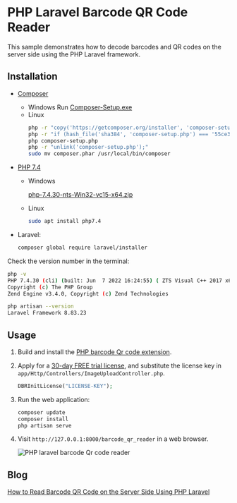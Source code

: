 # PHP Laravel Barcode QR Code Reader
This sample demonstrates how to decode barcodes and QR codes on the server side using the PHP Laravel framework.

## Installation
- [Composer](https://getcomposer.org/download/)
    - Windows
        Run [Composer-Setup.exe](https://getcomposer.org/Composer-Setup.exe)
    - Linux
        ```bash
        php -r "copy('https://getcomposer.org/installer', 'composer-setup.php');"
        php -r "if (hash_file('sha384', 'composer-setup.php') === '55ce33d7678c5a611085589f1f3ddf8b3c52d662cd01d4ba75c0ee0459970c2200a51f492d557530c71c15d8dba01eae') { echo 'Installer verified'; } else { echo 'Installer corrupt'; unlink('composer-setup.php'); } echo PHP_EOL;"
        php composer-setup.php
        php -r "unlink('composer-setup.php');"
        sudo mv composer.phar /usr/local/bin/composer
        ```
- [PHP 7.4](https://windows.php.net/download)
    - Windows
        
        [php-7.4.30-nts-Win32-vc15-x64.zip](https://windows.php.net/downloads/releases/php-7.4.30-nts-Win32-vc15-x64.zip)
    - Linux
        ```bash
        sudo apt install php7.4
        ```
- Laravel:

    ```bash
    composer global require laravel/installer
    ```

Check the version number in the terminal:

```bash
php -v
PHP 7.4.30 (cli) (built: Jun  7 2022 16:24:55) ( ZTS Visual C++ 2017 x64 )
Copyright (c) The PHP Group
Zend Engine v3.4.0, Copyright (c) Zend Technologies

php artisan --version
Laravel Framework 8.83.23
```

## Usage
1. Build and install the [PHP barcode Qr code extension](./ext/dbr).
2. Apply for a [30-day FREE trial license](https://www.dynamsoft.com/customer/license/trialLicense/?product=dbr), and substitute the license key in `app/Http/Controllers/ImageUploadController.php`.

    ```php
    DBRInitLicense("LICENSE-KEY");
    ```

3. Run the web application:

    ```bash
    composer update
    composer install
    php artisan serve
    ```
4. Visit `http://127.0.0.1:8000/barcode_qr_reader` in a web browser.

    ![PHP laravel barcode Qr code reader](https://www.dynamsoft.com/codepool/img/2022/08/php-laravel-barcode-qr-reader.gif)

## Blog
[How to Read Barcode QR Code on the Server Side Using PHP Laravel](https://www.dynamsoft.com/codepool/php-laravel-barcode-qr-code-reader.html)
